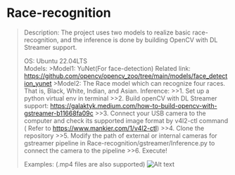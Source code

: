 # Race-recognition
>Description: The project uses two models to realize basic race-recognition, and the inference is done by building OpenCV with DL Streamer support.
>  
>OS: Ubuntu 22.04LTS  
>Models:
    >Model1: YuNet(For face-detection) Related link: https://github.com/opencv/opencv_zoo/tree/main/models/face_detection_yunet
    >Model2: The Race model which can recognize four races. That is, Black, White, Indian, and Asian.
>Inference: 
    >>1. Set up a python virtual env in terminal 
    >>2. Build openCV with DL Streamer support: https://galaktyk.medium.com/how-to-build-opencv-with-gstreamer-b11668fa09c
    >>3. Connect your USB camera to the computer and check its supported image format by v4l2-ctl command ( Refer to https://www.mankier.com/1/v4l2-ctl)
    >>4. Clone the repository
    >>5. Modify the path of external or internal cameras for gstreamer pipeline in Race-recognition/gstreamer/Inference.py to connect the camera to the pipeline
    >>6. Execute!
>
>Examples: (.mp4 files are also supported)
>![Alt text]("google-drive://henrywrb@gmail.com/0AD6Aq_8iqrD0Uk9PVA/1wK3ZwpXGLpX6H6yZ1NbbwDlQ0ZoM6UMw")
    
    


